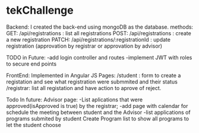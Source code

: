 # tekChallenge
Backend: I created the back-end using mongoDB as the database. methods: GET: /api/registrations : list all registrations POST: /api/registrations : create a new registration PATCH: /api/registrations/:registrationId : update registration (approvation by registrar or approvation by advisor)

TODO in Future: -add login controller and routes -implement JWT with roles to secure end points

FrontEnd: Implemented in Angular JS Pages: /student : form to create a registation and see what registration were submmited and their status /registrar: list all registation and have action to aprove of reject.

Todo In future: Advisor page: -List aplications that were approved(isApproved is true) by the registrar; -add page with calendar for schedule the meeting between student and the Advisor -list applications of programs submited by student Create Program list to show all programs to let the student choose
